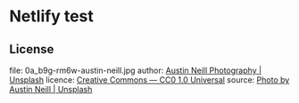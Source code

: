 # Netlify test

## License

file: 0a_b9g-rm6w-austin-neill.jpg
author: [Austin Neill Photography | Unsplash](https://unsplash.com/@arstyy)
licence: [Creative Commons — CC0 1.0 Universal](https://creativecommons.org/publicdomain/zero/1.0/)
source: [Photo by Austin Neill | Unsplash](https://unsplash.com/?photo=0A_b9G-Rm6w)
